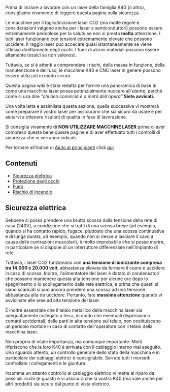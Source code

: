 Prima di iniziare a lavorare con un laser della famiglia K40 (o altro), consigliamo vivamente di leggere questa pagina sulla sicurezza.

Le macchine per il taglio/incisione laser CO2 (ma molte regole e considerazioni valgono anche per i laser a semiconduttori) possono essere estremamente pericolose per la salute se non si presta **molta** attenzione. I tubi laser funzionano con tensioni estremamente elevate che possono uccidere. Il raggio laser può accecare quasi istantaneamente se viene riflesso direttamente negli occhi. I fumi di alcuni materiali possono essere altamente tossici se non velenosi.

Tuttavia, se si è attenti a comprendere i rischi, della messa in funzione, della manutenzione e dell'uso, le macchine K40 e CNC laser in genere possono essere utilizzati in modo sicuro.

Questa pagina wiki è stata redatta per fornire una panoramica di base di come una macchina laser possa potenzialmente nuocere all'utente, perché come si usa dire _"chi ben comincia è a metà dell'opera"_ **Siete avvisati.**

Una volta letta e assimilata questa sezione, quella successiva vi mostrerà come preparare il vostro laser per assicurarvi che sia sicuro da usare e per aiutarvi a ottenere risultati di qualità in fase di lavorazione.

Si consiglia vivamente di **NON UTILIZZARE MACCHINE LASER** prima di aver compreso questa bene queste pagine e di aver effettuato tutti i controlli di sicurezza che vi verranno indicati.

Per tornare all'indice di [Aiuto ai principianti](./Principianti:-0.-Index) click [qui](./Principianti:-0.-Index)

## Contenuti
* [Sicurezza elettrica](#sicurezza-elettrica)
* [Protezione degli occhi](#proteggere-gli-occhi)
* [Fumi](#fumi)
* [Rischio di incendio](#rischio-di-incendio)

## Sicurezza elettrica
Sebbene si possa prendere una brutta scossa dalla tensione della rete di casa (240V), a condizione che si tratti di una scossa breve (ad esempio, quando si ha contatto rapido, fugace, piuttosto che una scossa continuativa e di lunga durata, ad esempio, quando non si riesce a lasciare il cavo a causa delle contrazioni muscolari), è molto improbabile che si possa morire, in particolare se si dispone di un interruttore differenziale nell'impianto di rete.

Tuttavia, i laser CO2 funzionano con **una tensione di ionizzante compresa tra 14.000 e 20.000 volt**, abbastanza elevata da fermare il cuore e uccidere in caso di scossa. Inoltre, l'alimentatore del laser è dotato di condensatori che possono mantenere questa alta tensione per alcune ore dopo lo spegnimento o lo scollegamento dalla rete elettrica, e prima che questi si siano scaricati si può ancora prendere una scossa ad una tensione abbastanza alta da uccidere. Pertanto, fate **massima attenzione** quando vi avvicinate alle aree ad alta tensione del laser.

È inoltre essenziale che il telaio metallico della macchina laser sia adeguatamente collegato a terra, in modo che eventuali dispersioni o contatti accidentali, delle parti in alta tensione sul telaio, non costituiscano un pericolo mortale in caso di contatto dell'operatore con il telaio della macchina laser.

Non proprio di vitale importanza, ma comunque importante. Molti riferiscono che la loro K40 è arrivata con il cablaggio interno mal eseguito. Uno sguardo attento, un controllo generale dello stato della macchina e in particolare dei cablaggi elettrici è consigliabile. Serrate tutti i morsetti, controllate i collegamenti e le giunture.

Insomma un attento controllo al cablaggio elettrico vi mette al riparo da possibili rischi (e guasti) e vi assicura che la vostra K40 (ma vale anche per altri prodotti) sia sicura dal punto di vista elettrico.